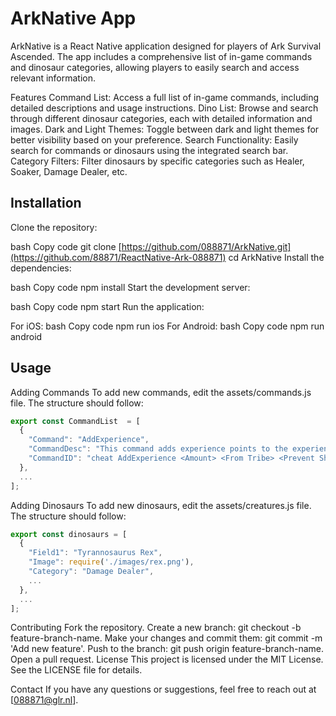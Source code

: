 # ArkNative App
ArkNative is a React Native application designed for players of Ark Survival Ascended. The app includes a comprehensive list of in-game commands and dinosaur categories, allowing players to easily search and access relevant information.

Features
Command List: Access a full list of in-game commands, including detailed descriptions and usage instructions.
Dino List: Browse and search through different dinosaur categories, each with detailed information and images.
Dark and Light Themes: Toggle between dark and light themes for better visibility based on your preference.
Search Functionality: Easily search for commands or dinosaurs using the integrated search bar.
Category Filters: Filter dinosaurs by specific categories such as Healer, Soaker, Damage Dealer, etc.

## Installation
Clone the repository:

bash
Copy code
git clone [https://github.com/088871/ArkNative.git](https://github.com/88871/ReactNative-Ark-088871)
cd ArkNative
Install the dependencies:

bash
Copy code
npm install
Start the development server:

bash
Copy code
npm start
Run the application:

For iOS:
bash
Copy code
npm run ios
For Android:
bash
Copy code
npm run android


## Usage
Adding Commands
To add new commands, edit the assets/commands.js file. The structure should follow:

```javascript
export const CommandList  = [
  {
    "Command": "AddExperience",
    "CommandDesc": "This command adds experience points to the experience amount of the player who executes it.",
    "CommandID": "cheat AddExperience <Amount> <From Tribe> <Prevent Sharing With Tribe (1 - only you, 2 share tribe)>"
  },
  ...
];
```
Adding Dinosaurs
To add new dinosaurs, edit the assets/creatures.js file. The structure should follow:

```javascript
export const dinosaurs = [
  {
    "Field1": "Tyrannosaurus Rex",
    "Image": require('./images/rex.png'),
    "Category": "Damage Dealer",
    ...
  },
  ...
];
```
Contributing
Fork the repository.
Create a new branch: git checkout -b feature-branch-name.
Make your changes and commit them: git commit -m 'Add new feature'.
Push to the branch: git push origin feature-branch-name.
Open a pull request.
License
This project is licensed under the MIT License. See the LICENSE file for details.

Contact
If you have any questions or suggestions, feel free to reach out at [088871@glr.nl].
